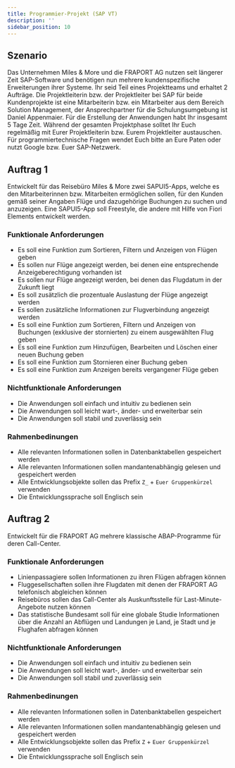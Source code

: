 ```yaml
---
title: Programmier-Projekt (SAP VT)
description: ''
sidebar_position: 10
---
```


## Szenario
Das Unternehmen Miles & More und die FRAPORT AG nutzen seit längerer Zeit SAP-Software und benötigen nun mehrere kundenspezifische Erweiterungen ihrer Systeme. Ihr seid Teil eines Projektteams und erhaltet 2 Aufträge. Die Projektleiterin bzw. der Projektleiter bei SAP für beide Kundenprojekte ist eine Mitarbeiterin bzw. ein Mitarbeiter aus dem Bereich Solution Management, der Ansprechpartner für die Schulungsumgebung ist Daniel Appenmaier. Für die Erstellung der Anwendungen habt Ihr insgesamt 5 Tage Zeit. Während der gesamten Projektphase solltet Ihr Euch regelmäßig mit Eurer Projektleiterin bzw. Eurem Projektleiter austauschen. Für programmiertechnische Fragen wendet Euch bitte an Eure Paten oder nutzt Google bzw. Euer SAP-Netzwerk.

## Auftrag 1
Entwickelt für das Reisebüro Miles & More zwei SAPUI5-Apps, welche es den Mitarbeiterinnen bzw. Mitarbeiten ermöglichen sollen, für den Kunden gemäß seiner Angaben Flüge und dazugehörige Buchungen zu suchen und anzuzeigen. Eine SAPUI5-App soll Freestyle, die andere mit Hilfe von Fiori Elements entwickelt werden.

### Funktionale Anforderungen
- Es soll eine Funktion zum Sortieren, Filtern und Anzeigen von Flügen geben
- Es sollen nur Flüge angezeigt werden, bei denen eine entsprechende Anzeigeberechtigung vorhanden ist
- Es sollen nur Flüge angezeigt werden, bei denen das Flugdatum in der Zukunft liegt
- Es soll zusätzlich die prozentuale Auslastung der Flüge angezeigt werden
- Es sollen zusätzliche Informationen zur Flugverbindung angezeigt werden
- Es soll eine Funktion zum Sortieren, Filtern und Anzeigen von Buchungen (exklusive der stornierten) zu einem ausgewählten Flug geben
- Es soll eine Funktion zum Hinzufügen, Bearbeiten und Löschen einer neuen Buchung geben
- Es soll eine Funktion zum Stornieren einer Buchung geben
- Es soll eine Funktion zum Anzeigen bereits vergangener Flüge geben

### Nichtfunktionale Anforderungen
- Die Anwendungen soll einfach und intuitiv zu bedienen sein
- Die Anwendungen soll leicht wart-, änder- und erweiterbar sein
- Die Anwendungen soll stabil und zuverlässig sein

### Rahmenbedinungen
- Alle relevanten Informationen sollen in Datenbanktabellen gespeichert werden
- Alle relevanten Informationen sollen mandantenabhängig gelesen und gespeichert werden
- Alle Entwicklungsobjekte sollen das Prefix `Z_` + `Euer Gruppenkürzel` verwenden
- Die Entwicklungssprache soll Englisch sein

## Auftrag 2
Entwickelt für die FRAPORT AG mehrere klassische ABAP-Programme für deren Call-Center. 

### Funktionale Anforderungen
- Linienpassagiere sollen Informationen zu ihren Flügen abfragen können
- Fluggesellschaften sollen ihre Flugdaten mit denen der FRAPORT AG telefonisch abgleichen können
- Reisebüros sollen das Call-Center als Auskunftsstelle für Last-Minute-Angebote nutzen können
- Das statistische Bundesamt soll für eine globale Studie Informationen über die Anzahl an Abflügen und Landungen je Land, je Stadt und je Flughafen abfragen können

### Nichtfunktionale Anforderungen
- Die Anwendungen soll einfach und intuitiv zu bedienen sein
- Die Anwendungen soll leicht wart-, änder- und erweiterbar sein
- Die Anwendungen soll stabil und zuverlässig sein

### Rahmenbedinungen
- Alle relevanten Informationen sollen in Datenbanktabellen gespeichert werden
- Alle relevanten Informationen sollen mandantenabhängig gelesen und gespeichert werden
- Alle Entwicklungsobjekte sollen das Prefix `Z` + `Euer Gruppenkürzel` verwenden
- Die Entwicklungssprache soll Englisch sein

